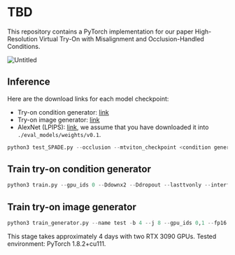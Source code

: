 # TBD
This repository contains a PyTorch implementation for our paper High-Resolution Virtual Try-On with Misalignment and Occlusion-Handled Conditions.

![Untitled](./figures/fig.png)

## Inference

Here are the download links for each model checkpoint:

- Try-on condition generator: [link](https://drive.google.com/file/d/1XJTCdRBOPVgVTmqzhVGFAgMm2NLkw5uQ/view?usp=sharing)
- Try-on image generator: [link](https://drive.google.com/file/d/1BkSA8UJo-6eOkKcXTFOHK80Esc4vBmVC/view?usp=sharing)
- AlexNet (LPIPS): [link](https://drive.google.com/file/d/1FF3BBSDIA3uavmAiuMH6YFCv09Lt8jUr/view?usp=sharing), we assume that you have downloaded it into `./eval_models/weights/v0.1`.

```python
python3 test_SPADE.py --occlusion --mtviton_checkpoint <condition generator ckpt> --fp16 --gpu_ids 0 --gen_checkpoint <image generator ckpt> --datasetting unpaired --dataroot __ --data_list __
```

## Train try-on condition generator

```python
python3 train.py --gpu_ids 0 --Ddownx2 --Ddropout --lasttvonly --interflowloss --occlusion --dataroot __ --test_dataroot __ 
```

## Train try-on image generator

```python
python3 train_generator.py --name test -b 4 --j 8 --gpu_ids 0,1 --fp16 --dataroot __ --test_dataroot __ --mtviton_checkpoint <condition generator ckpt path> --occlusion
```
This stage takes approximately 4 days with two RTX 3090 GPUs. Tested environment: PyTorch 1.8.2+cu111.